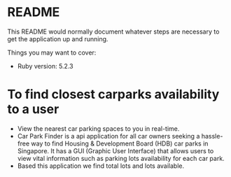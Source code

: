 # README

This README would normally document whatever steps are necessary to get the
application up and running.

Things you may want to cover:

* Ruby version: 5.2.3

# To find closest carparks availability to a user 
   * View the nearest car parking spaces to you in real-time.
   * Car Park Finder is a api application for all car owners seeking a hassle-free way to find Housing & Development Board (HDB) car parks in Singapore. It has a GUI (Graphic User Interface) that allows users to view vital information such as parking lots availability for each car park.
   * Based this application we find total lots and lots available.
   
    
